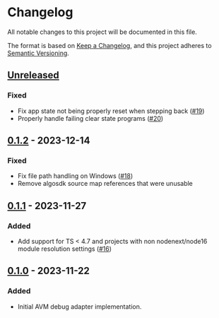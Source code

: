# Changelog

All notable changes to this project will be documented in this file.

The format is based on [Keep a Changelog](https://keepachangelog.com/en/1.0.0/),
and this project adheres to [Semantic Versioning](https://semver.org/spec/v2.0.0.html).

## [Unreleased]

### Fixed

- Fix app state not being properly reset when stepping back ([#19](https://github.com/algorand/avm-debugger/pull/19))
- Properly handle failing clear state programs ([#20](https://github.com/algorand/avm-debugger/pull/20))

## [0.1.2] - 2023-12-14

### Fixed

- Fix file path handling on Windows ([#18](https://github.com/algorand/avm-debugger/pull/18))
- Remove algosdk source map references that were unusable

## [0.1.1] - 2023-11-27

### Added

- Add support for TS < 4.7 and projects with non nodenext/node16 module resolution settings ([#16](https://github.com/algorand/avm-debugger/pull/16))

## [0.1.0] - 2023-11-22

### Added

- Initial AVM debug adapter implementation.

[unreleased]: https://github.com/algorand/avm-debugger/compare/v0.1.2...HEAD
[0.1.2]: https://github.com/algorand/avm-debugger/releases/tag/v0.1.2
[0.1.1]: https://github.com/algorand/avm-debugger/releases/tag/v0.1.1
[0.1.0]: https://github.com/algorand/avm-debugger/releases/tag/v0.1.0
